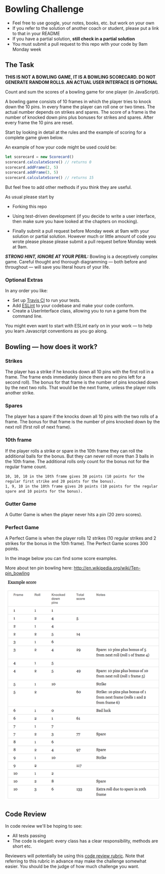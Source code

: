 # Bowling Challenge

- Feel free to use google, your notes, books, etc. but work on your own
- If you refer to the solution of another coach or student, please put a link to that in your README
- If you have a partial solution, **still check in a partial solution**
- You must submit a pull request to this repo with your code by 9am Monday week

## The Task

**THIS IS NOT A BOWLING GAME, IT IS A BOWLING SCORECARD. DO NOT GENERATE RANDOM ROLLS. AN ACTUAL USER INTERFACE IS OPTIONAL**

Count and sum the scores of a bowling game for one player (in JavaScript).

A bowling game consists of 10 frames in which the player tries to knock down the 10 pins. In every frame the player can roll one or two times. The actual number depends on strikes and spares. The score of a frame is the number of knocked down pins plus bonuses for strikes and spares. After every frame the 10 pins are reset.

Start by looking in detail at the rules and the example of scoring for a complete game given below.

An example of how your code might be used could be:

```javaScript
let scorecard = new Scorecard()
scorecard.calculateScore() // returns 0
scorecard.addFrame(2, 5)
scorecard.addFrame(3, 5)
scorecard.calculateScore() // returns 15
```

But feel free to add other methods if you think they are useful.

As usual please start by

- Forking this repo

- Using test-driven development (if you decide to write a user interface, then make sure you have looked at the chapters on mocking).

- Finally submit a pull request before Monday week at 9am with your solution or partial solution. However much or little amount of code you wrote please please please submit a pull request before Monday week at 9am.

**_STRONG HINT, IGNORE AT YOUR PERIL:_** Bowling is a deceptively complex game. Careful thought and thorough diagramming — both before and throughout — will save you literal hours of your life.

### Optional Extras

In any order you like:

- Set up [Travis CI](https://travis-ci.org) to run your tests.
- Add [ESLint](http://eslint.org/) to your codebase and make your code conform.
- Create a UserInterface class, allowing you to run a game from the command line.

You might even want to start with ESLint early on in your work — to help you
learn Javascript conventions as you go along.

## Bowling — how does it work?

### Strikes

The player has a strike if he knocks down all 10 pins with the first roll in a frame. The frame ends immediately (since there are no pins left for a second roll). The bonus for that frame is the number of pins knocked down by the next two rolls. That would be the next frame, unless the player rolls another strike.

### Spares

The player has a spare if the knocks down all 10 pins with the two rolls of a frame. The bonus for that frame is the number of pins knocked down by the next roll (first roll of next frame).

### 10th frame

If the player rolls a strike or spare in the 10th frame they can roll the additional balls for the bonus. But they can never roll more than 3 balls in the 10th frame. The additional rolls only count for the bonus not for the regular frame count.

    10, 10, 10 in the 10th frame gives 30 points (10 points for the regular first strike and 20 points for the bonus).
    1, 9, 10 in the 10th frame gives 20 points (10 points for the regular spare and 10 points for the bonus).

### Gutter Game

A Gutter Game is when the player never hits a pin (20 zero scores).

### Perfect Game

A Perfect Game is when the player rolls 12 strikes (10 regular strikes and 2 strikes for the bonus in the 10th frame). The Perfect Game scores 300 points.

In the image below you can find some score examples.

More about ten pin bowling here: http://en.wikipedia.org/wiki/Ten-pin_bowling

![Ten Pin Score Example](images/example_ten_pin_scoring.png)

## Code Review

In code review we'll be hoping to see:

- All tests passing
- The code is elegant: every class has a clear responsibility, methods are short etc.

Reviewers will potentially be using this [code review rubric](docs/review.md). Note that referring to this rubric in advance may make the challenge somewhat easier. You should be the judge of how much challenge you want.
